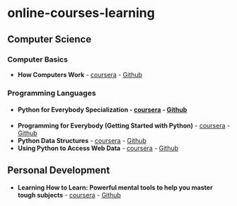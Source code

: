 # online-courses-learning

## Computer Science

### Computer Basics
* **How Computers Work** - [coursera](https://www.coursera.org/learn/how-computers-work/home/welcome) - [Github](https://github.com/ramrockety/online-courses-learning/tree/master/coursera/HowComputersWork)

### Programming Languages
* #### Python for Everybody Specialization - [coursera](https://www.coursera.org/programs/sathyabama-institute-of-science-and-technology-on-coursera-6zuit/browse?productId=F-h1g0w7EeWeOApO_l5R1w&productType=s12n&query=Python+for+Everybody&showMiniModal=true) - [Github](https://github.com/ramrockety/online-courses-learning/tree/master/coursera/Python%20for%20Everybody%20Specialization)
* **Programming for Everybody (Getting Started with Python)** - [coursera](https://www.coursera.org/learn/python/home/info) - [Github](https://github.com/ramrockety/online-courses-learning/tree/master/coursera/Python%20for%20Everybody%20Specialization/Programming%20for%20Everybody%20(Getting%20Started%20with%20Python))
* **Python Data Structures** - [coursera](https://www.coursera.org/learn/python-data/home/info) - [Github](https://github.com/ramrockety/online-courses-learning/tree/master/coursera/Python%20for%20Everybody%20Specialization/Python%20Data%20Structures)
* **Using Python to Access Web Data** - [coursera](https://www.coursera.org/learn/python-network-data/home/info) - [Github](https://github.com/ramrockety/online-courses-learning/tree/master/coursera/Python%20for%20Everybody%20Specialization/Using%20Python%20to%20Access%20Web%20Data)



## Personal Development
* **Learning How to Learn: Powerful mental tools to help you master tough subjects** - [coursera](https://www.coursera.org/learn/learning-how-to-learn) - [Github](https://github.com/ramrockety/online-courses-learning/tree/master/coursera/Learning%20How%20to%20Learn)



